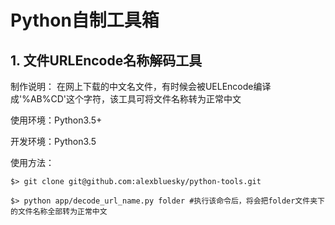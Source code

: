 #   Python自制工具箱

##  1. 文件URLEncode名称解码工具

 制作说明： 在网上下载的中文名文件，有时候会被UELEncode编译成'%AB%CD'这个字符，该工具可将文件名称转为正常中文

 使用环境：Python3.5+ 
 
 开发环境：Python3.5

 使用方法：
     
    $> git clone git@github.com:alexbluesky/python-tools.git
    
    $> python app/decode_url_name.py folder #执行该命令后，将会把folder文件夹下的文件名称全部转为正常中文
